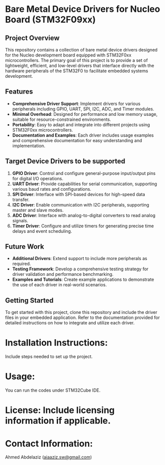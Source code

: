 # Bare Metal Device Drivers for Nucleo Board (STM32F09xx)

## Project Overview

This repository contains a collection of bare metal device drivers designed for the Nucleo development board equipped with STM32F0xx microcontrollers. The primary goal of this project is to provide a set of lightweight, efficient, and low-level drivers that interface directly with the hardware peripherals of the STM32F0 to facilitate embedded systems development.

## Features

- **Comprehensive Driver Support**: Implement drivers for various peripherals including GPIO, UART, SPI, I2C, ADC, and Timer modules.
- **Minimal Overhead**: Designed for performance and low memory usage, suitable for resource-constrained environments.
- **Portability**: Easy to adapt and integrate into different projects using STM32F0xx microcontrollers.
- **Documentation and Examples**: Each driver includes usage examples and comprehensive documentation for easy understanding and implementation.

## Target Device Drivers to be supported

1. **GPIO Driver**: Control and configure general-purpose input/output pins for digital I/O operations.
2. **UART Driver**: Provide capabilities for serial communication, supporting various baud rates and configurations.
3. **SPI Driver**: Interface with SPI-based devices for high-speed data transfer.
4. **I2C Driver**: Enable communication with I2C peripherals, supporting master and slave modes.
5. **ADC Driver**: Interface with analog-to-digital converters to read analog signals.
6. **Timer Driver**: Configure and utilize timers for generating precise time delays and event scheduling.

## Future Work

- **Additional Drivers**: Extend support to include more peripherals as required.
- **Testing Framework**: Develop a comprehensive testing strategy for driver validation and performance benchmarking.
- **Examples and Tutorials**: Create example applications to demonstrate the use of each driver in real-world scenarios.

## Getting Started

To get started with this project, clone this repository and include the driver files in your embedded application. Refer to the documentation provided for detailed instructions on how to integrate and utilize each driver.

# Installation Instructions: 
Include steps needed to set up the project.

# Usage: 
You can run the codes under STM32Cube IDE.

# License: Include licensing information if applicable.

# Contact Information: 
Ahmed Abdelaziz (aiaaziz.sw@gmail.com)
